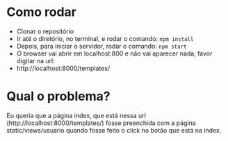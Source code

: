 # Como rodar

- Clonar o repositório
- Ir até o diretório, no terminal, e rodar o comando:
`npm install`
- Depois, para iniciar o servidor, rodar o comando:
`npm start`
- O browser vai abrir em localhost:800 e não vai aparecer nada, favor digitar na url:
- http://localhost:8000/templates/

# Qual o problema?

Eu queria que a página index, que está nessa url (http://localhost:8000/templates/) fosse preenchida com a página static/views/usuario quando fosse feito o click no botão que está na index. 